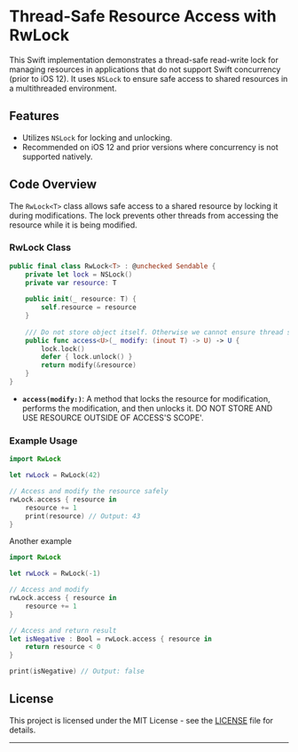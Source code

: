 
# Thread-Safe Resource Access with RwLock

This Swift implementation demonstrates a thread-safe read-write lock for managing resources in applications that do not support Swift concurrency (prior to iOS 12). It uses `NSLock` to ensure safe access to shared resources in a multithreaded environment.

## Features

- Utilizes `NSLock` for locking and unlocking.
- Recommended on iOS 12 and prior versions where concurrency is not supported natively.

## Code Overview

The `RwLock<T>` class allows safe access to a shared resource by locking it during modifications. The lock prevents other threads from accessing the resource while it is being modified.

### RwLock Class

```swift
public final class RwLock<T> : @unchecked Sendable {
    private let lock = NSLock()
    private var resource: T
    
    public init(_ resource: T) {
        self.resource = resource
    }
    
    /// Do not store object itself. Otherwise we cannot ensure thread safety.
    public func access<U>(_ modify: (inout T) -> U) -> U {
        lock.lock()
        defer { lock.unlock() }
        return modify(&resource)
    }
}
```
- **`access(modify:)`**: A method that locks the resource for modification, performs the modification, and then unlocks it. DO NOT STORE AND USE RESOURCE OUTSIDE OF ACCESS'S SCOPE'.

### Example Usage

```swift
import RwLock

let rwLock = RwLock(42)

// Access and modify the resource safely
rwLock.access { resource in
    resource += 1
    print(resource) // Output: 43
}


```

Another example

```swift
import RwLock

let rwLock = RwLock(-1)

// Access and modify
rwLock.access { resource in
    resource += 1
}

// Access and return result
let isNegative : Bool = rwLock.access { resource in
    return resource < 0
}

print(isNegative) // Output: false
```

## License

This project is licensed under the MIT License - see the [LICENSE](LICENSE) file for details.

---
